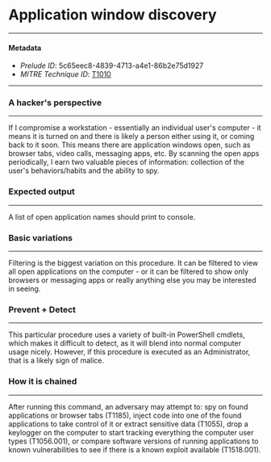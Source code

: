 
# Application window discovery

---

#### Metadata

- *Prelude ID*: 5c65eec8-4839-4713-a4e1-86b2e75d1927
- *MITRE Technique ID*: [T1010](https://attack.mitre.org/techniques/T1010/)

---

### A hacker's perspective

---

If I compromise a workstation - essentially an individual user's computer - it means it is turned on and there is likely a person either using it, or coming back to it soon. This means there are application windows open, such as browser tabs, video calls, messaging apps, etc. By scanning the open apps periodically, I earn two valuable pieces of information: collection of the user's behaviors/habits and the ability to spy. 

### Expected output

---

A list of open application names should print to console. 

### Basic variations

---

Filtering is the biggest variation on this procedure. It can be filtered to view all open applications on the computer - or it can be filtered to show only browsers or messaging apps or really anything else you may be interested in seeing. 

### Prevent + Detect

---

This particular procedure uses a variety of built-in PowerShell cmdlets, which makes it difficult to detect, as it will blend into normal computer usage nicely. However, if this procedure is executed as an Administrator, that is a likely sign of malice. 

### How it is chained

---

After running this command, an adversary may attempt to: spy on found applications or browser tabs (T1185), inject code into one of the found applications to take control of it or extract sensitive data (T1055), drop a keylogger on the computer to start tracking everything the computer user types (T1056.001), or compare software versions of running applications to known vulnerabilities to see if there is a known exploit available (T1518.001). 
